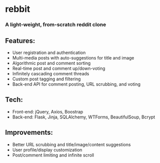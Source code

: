 # rebbit
### A light-weight, from-scratch reddit clone

## Features:
- User registration and authentication
- Multi-media posts with auto-suggestions for title and image
- Algorithmic post and comment sorting
- Real-time post and comment up/down-voting
- Infinitely cascading comment threads
- Custom post tagging and filtering
- Back-end API for comment posting, URL scrubbing, and voting
## Tech:
- Front-end: jQuery, Axios, Boostrap
- Back-end: Flask, Jinja, SQLAlchemy, WTForms, BeautifulSoup, Bcrypt
## Improvements:
- Better URL scrubbing and title/image/content suggestions
- User profile/display customization
- Post/comment limiting and infinite scroll